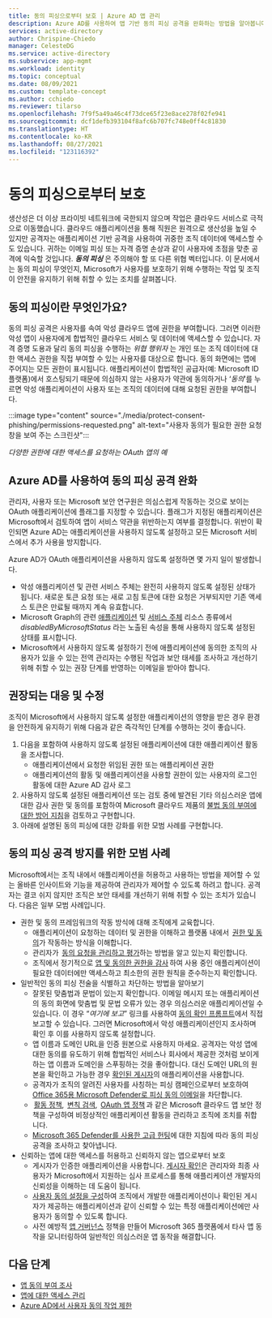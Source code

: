 ```yaml
---
title: 동의 피싱으로부터 보호 | Azure AD 앱 관리
description: Azure AD를 사용하여 앱 기반 동의 피싱 공격을 완화하는 방법을 알아봅니다.
services: active-directory
author: Chrispine-Chiedo
manager: CelesteDG
ms.service: active-directory
ms.subservice: app-mgmt
ms.workload: identity
ms.topic: conceptual
ms.date: 08/09/2021
ms.custom: template-concept
ms.author: cchiedo
ms.reviewer: tilarso
ms.openlocfilehash: 7f9f5a49a46c4f73dce65f23e8ace278f02fe941
ms.sourcegitcommit: dcf1defb393104f8afc6b707fc748e0ff4c81830
ms.translationtype: HT
ms.contentlocale: ko-KR
ms.lasthandoff: 08/27/2021
ms.locfileid: "123116392"
---
```

# <a name="protecting-against-consent-phishing"></a>동의 피싱으로부터 보호

생산성은 더 이상 프라이빗 네트워크에 국한되지 않으며 작업은 클라우드 서비스로 극적으로 이동했습니다. 클라우드 애플리케이션을 통해 직원은 원격으로 생산성을 높일 수 있지만 공격자는 애플리케이션 기반 공격을 사용하여 귀중한 조직 데이터에 액세스할 수도 있습니다. 귀하는 이메일 피싱 또는 자격 증명 손상과 같이 사용자에 초점을 맞춘 공격에 익숙할 것입니다. ***동의 피싱*** 은 주의해야 할 또 다른 위협 벡터입니다.
이 문서에서는 동의 피싱이 무엇인지, Microsoft가 사용자를 보호하기 위해 수행하는 작업 및 조직이 안전을 유지하기 위해 취할 수 있는 조치를 살펴봅니다.

## <a name="what-is-consent-phishing"></a>동의 피싱이란 무엇인가요?

동의 피싱 공격은 사용자를 속여 악성 클라우드 앱에 권한을 부여합니다. 그러면 이러한 악성 앱이 사용자에게 합법적인 클라우드 서비스 및 데이터에 액세스할 수 있습니다. 자격 증명 도용과 달리 동의 피싱을 수행하는 *위협 행위자* 는 개인 또는 조직 데이터에 대한 액세스 권한을 직접 부여할 수 있는 사용자를 대상으로 합니다. 동의 화면에는 앱에 주어지는 모든 권한이 표시됩니다. 애플리케이션이 합법적인 공급자(예: Microsoft ID 플랫폼)에서 호스팅되기 때문에 의심하지 않는 사용자가 약관에 동의하거나 ‘*동의*’를 누르면 악성 애플리케이션이 사용자 또는 조직의 데이터에 대해 요청된 권한을 부여합니다.

:::image type="content" source="./media/protect-consent-phishing/permissions-requested.png" alt-text="사용자 동의가 필요한 권한 요청 창을 보여 주는 스크린샷":::

*다양한 권한에 대한 액세스를 요청하는 OAuth 앱의 예*

## <a name="mitigating-consent-phishing-attacks-using-azure-ad"></a>Azure AD를 사용하여 동의 피싱 공격 완화

관리자, 사용자 또는 Microsoft 보안 연구원은 의심스럽게 작동하는 것으로 보이는 OAuth 애플리케이션에 플래그를 지정할 수 있습니다. 플래그가 지정된 애플리케이션은 Microsoft에서 검토하여 앱이 서비스 약관을 위반하는지 여부를 결정합니다. 위반이 확인되면 Azure AD는 애플리케이션을 사용하지 않도록 설정하고 모든 Microsoft 서비스에서 추가 사용을 방지합니다.

Azure AD가 OAuth 애플리케이션을 사용하지 않도록 설정하면 몇 가지 일이 발생합니다.
- 악성 애플리케이션 및 관련 서비스 주체는 완전히 사용하지 않도록 설정된 상태가 됩니다. 새로운 토큰 요청 또는 새로 고침 토큰에 대한 요청은 거부되지만 기존 액세스 토큰은 만료될 때까지 계속 유효합니다.
- Microsoft Graph의 관련 [애플리케이션](/graph/api/resources/application?view=graph-rest-1.0&preserve-view=true) 및 [서비스 주체](/graph/api/resources/serviceprincipal?view=graph-rest-1.0&preserve-view=true) 리소스 종류에서 *disabledByMicrosoftStatus* 라는 노출된 속성을 통해 사용하지 않도록 설정된 상태를 표시합니다.
- Microsoft에서 사용하지 않도록 설정하기 전에 애플리케이션에 동의한 조직의 사용자가 있을 수 있는 전역 관리자는 수행된 작업과 보안 태세를 조사하고 개선하기 위해 취할 수 있는 권장 단계를 반영하는 이메일을 받아야 합니다.

## <a name="recommended-response-and-remediation"></a>권장되는 대응 및 수정

조직이 Microsoft에서 사용하지 않도록 설정한 애플리케이션의 영향을 받은 경우 환경을 안전하게 유지하기 위해 다음과 같은 즉각적인 단계를 수행하는 것이 좋습니다.

1. 다음을 포함하여 사용하지 않도록 설정된 애플리케이션에 대한 애플리케이션 활동을 조사합니다.
    - 애플리케이션에서 요청한 위임된 권한 또는 애플리케이션 권한
    - 애플리케이션의 활동 및 애플리케이션을 사용할 권한이 있는 사용자의 로그인 활동에 대한 Azure AD 감사 로그
1. 사용하지 않도록 설정된 애플리케이션 또는 검토 중에 발견된 기타 의심스러운 앱에 대한 감사 권한 및 동의를 포함하여 Microsoft 클라우드 제품의 [불법 동의 부여에 대한 방어 지침](/microsoft-365/security/office-365-security/detect-and-remediate-illicit-consent-grants?view=o365-worldwide&preserve-view=true)을 검토하고 구현합니다.
1. 아래에 설명된 동의 피싱에 대한 강화를 위한 모범 사례를 구현합니다.


## <a name="best-practices-for-hardening-against-consent-phishing-attacks"></a>동의 피싱 공격 방지를 위한 모범 사례

Microsoft에서는 조직 내에서 애플리케이션을 허용하고 사용하는 방법을 제어할 수 있는 올바른 인사이트와 기능을 제공하여 관리자가 제어할 수 있도록 하려고 합니다. 공격자는 결코 쉬지 않지만 조직은 보안 태세를 개선하기 위해 취할 수 있는 조치가 있습니다. 다음은 일부 모범 사례입니다.

* 권한 및 동의 프레임워크의 작동 방식에 대해 조직에게 교육합니다.
    - 애플리케이션이 요청하는 데이터 및 권한을 이해하고 플랫폼 내에서  [권한 및 동의](../develop/v2-permissions-and-consent.md)가 작동하는 방식을 이해합니다.
    - 관리자가  [동의 요청을 관리하고 평가](./manage-consent-requests.md)하는 방법을 알고 있는지 확인합니다.
    - 조직에서 정기적으로 [앱 및 동의한 권한을 감사](/azure/security/fundamentals/steps-secure-identity#audit-apps-and-consented-permissions) 하여 사용 중인 애플리케이션이 필요한 데이터에만 액세스하고 최소한의 권한 원칙을 준수하는지 확인합니다.
* 일반적인 동의 피싱 전술을 식별하고 차단하는 방법을 알아보기
    - 잘못된 맞춤법과 문법이 있는지 확인합니다. 이메일 메시지 또는 애플리케이션의 동의 화면에 맞춤법 및 문법 오류가 있는 경우 의심스러운 애플리케이션일 수 있습니다. 이 경우 “*여기에 보고*” 링크를 사용하여 [동의 확인 프롬프트](../develop/application-consent-experience.md#building-blocks-of-the-consent-prompt)에서 직접 보고할 수 있습니다. 그러면 Microsoft에서 악성 애플리케이션인지 조사하며 확인 후 이를 사용하지 않도록 설정합니다.
    - 앱 이름과 도메인 URL을 인증 원본으로 사용하지 마세요. 공격자는 악성 앱에 대한 동의를 유도하기 위해 합법적인 서비스나 회사에서 제공한 것처럼 보이게 하는 앱 이름과 도메인을 스푸핑하는 것을 좋아합니다. 대신 도메인 URL의 원본을 확인하고 가능한 경우 [확인된 게시자](../develop/publisher-verification-overview.md)의 애플리케이션을 사용합니다.
    - 공격자가 조직의 알려진 사용자를 사칭하는 피싱 캠페인으로부터 보호하여 [Office 365용 Microsoft Defender로 피싱 동의 이메일](/microsoft-365/security/office-365-security/set-up-anti-phishing-policies?view=o365-worldwide&preserve-view=true#impersonation-settings-in-anti-phishing-policies-in-microsoft-defender-for-office-365)을 차단합니다.
    -  [활동 정책](/cloud-app-security/user-activity-policies),  [변칙 검색](/cloud-app-security/anomaly-detection-policy),  [OAuth 앱 정책](/cloud-app-security/app-permission-policy) 과 같은 Microsoft 클라우드 앱 보안 정책을 구성하여 비정상적인 애플리케이션 활동을 관리하고 조직에 조치를 취합니다.
    - [Microsoft 365 Defender를 사용한 고급 헌팅](/microsoft-365/security/defender/advanced-hunting-overview?view=o365-worldwide&preserve-view=true)에 대한 지침에 따라 동의 피싱 공격을 조사하고 찾아냅니다.
* 신뢰하는 앱에 대한 액세스를 허용하고 신뢰하지 않는 앱으로부터 보호
    - 게시자가 인증한 애플리케이션을 사용합니다. [게시자 확인](../develop/publisher-verification-overview.md)은 관리자와 최종 사용자가 Microsoft에서 지원하는 심사 프로세스를 통해 애플리케이션 개발자의 신뢰성을 이해하는 데 도움이 됩니다.
    - [사용자 동의 설정을 구성](./configure-user-consent.md?tabs=azure-portal)하여 조직에서 개발한 애플리케이션이나 확인된 게시자가 제공하는 애플리케이션과 같이 신뢰할 수 있는 특정 애플리케이션에만 사용자가 동의할 수 있도록 합니다.
    - 사전 예방적 [앱 거버넌스](/microsoft-365/compliance/app-governance-manage-app-governance?view=o365-worldwide&preserve-view=true) 정책을 만들어 Microsoft 365 플랫폼에서 타사 앱 동작을 모니터링하여 일반적인 의심스러운 앱 동작을 해결합니다.

## <a name="next-steps"></a>다음 단계

* [앱 동의 부여 조사](/security/compass/incident-response-playbook-app-consent)
* [앱에 대한 액세스 관리](./what-is-access-management.md)
* [Azure AD에서 사용자 동의 작업 제한](/azure/security/fundamentals/steps-secure-identity#restrict-user-consent-operations)

